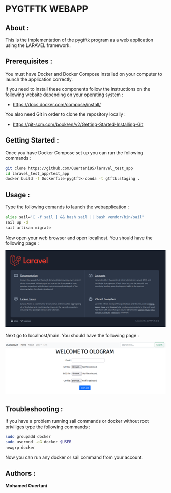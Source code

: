 # PYGTFTK WEBAPP

## About :

This is the implementation of the pygtftk program as a web application using the LARAVEL framework.


## Prerequisites :

You must have Docker and Docker Compose installed on your computer to launch the application correctly.

If you need to install these components follow the instructions on the following website depending on your operating system : 
- https://docs.docker.com/compose/install/

You also need Git in order to clone the repository locally :
- https://git-scm.com/book/en/v2/Getting-Started-Installing-Git


## Getting Started :

Once you have Docker Compose set up you can run the following commands :

```bash
git clone https://github.com/Ouertani95/laravel_test_app
cd laravel_test_app/test_app
docker build -f Dockerfile-pygtftk-conda -t gtftk:staging .

```

## Usage :

Type the following comands to launch the webapplication :

```bash
alias sail='[ -f sail ] && bash sail || bash vendor/bin/sail'
sail up -d
sail artisan migrate
```
Now open your web browser and open localhost.
You should have the following page :

![laravel](photos/laravel_page.png)

Next go to localhost/main.
You should have the following page :

![ologram](photos/ologram_main_page.png)

## Troubleshooting :

If you have a problem running sail commands or docker without root priviliges type the following commands :

```bash
sudo groupadd docker
sudo usermod -aG docker $USER
newgrp docker
```

Now you can run any docker or sail command from your account.

## Authors :

**Mohamed Ouertani**